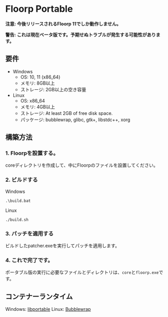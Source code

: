 # Floorp Portable

**注意: 今後リリースされるFloorp 11でしか動作しません。**

**警告: これは現在ベータ版です。予期せぬトラブルが発生する可能性があります。**


## 要件
* Windows
  * OS: 10, 11 (x86_64)
  * メモリ: 8GB以上
  * ストレージ: 2GB以上の空き容量
* Linux
  * OS: x86_64
  * メモリ: 4GB以上
  * ストレージ: At least 2GB of free disk space.
  * パッケージ: bubblewrap, glibc, gtk+, libstdc++, xorg


## 構築方法
### 1. Floorpを設置する。
coreディレクトリを作成して、中にFloorpのファイルを設置してください。

### 2. ビルドする
Windows
```
.\build.bat
```
Linux
```
./build.sh
```

### 3. パッチを適用する
ビルドしたpatcher.exeを実行してパッチを適用します。

### 4. これで完了です。
ポータブル版の実行に必要なファイルとディレクトリは、`core`と`floorp.exe`です。


## コンテナーランタイム
Windows: [libportable](https://github.com/adonais/libportable)
Linux: [Bubblewrap](https://github.com/containers/bubblewrap)
